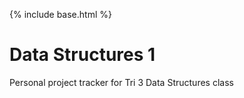{% include base.html %}

# Data Structures 1
Personal project tracker for Tri 3 Data Structures class
